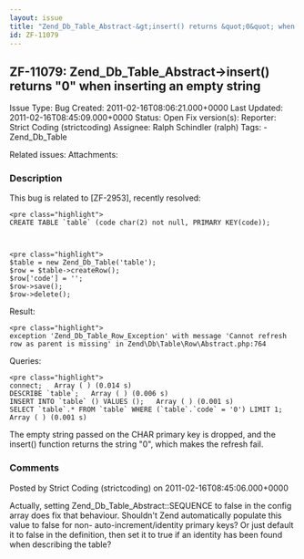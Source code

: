 ```yaml
---
layout: issue
title: "Zend_Db_Table_Abstract-&gt;insert() returns &quot;0&quot; when inserting an empty string"
id: ZF-11079
---
```


ZF-11079: Zend\_Db\_Table\_Abstract->insert() returns "0" when inserting an empty string
----------------------------------------------------------------------------------------

 Issue Type: Bug Created: 2011-02-16T08:06:21.000+0000 Last Updated: 2011-02-16T08:45:09.000+0000 Status: Open Fix version(s): 
 Reporter:  Strict Coding (strictcoding)  Assignee:  Ralph Schindler (ralph)  Tags: - Zend\_Db\_Table
 
 Related issues: 
 Attachments: 
### Description

This bug is related to [ZF-2953], recently resolved:

 
    <pre class="highlight">
    CREATE TABLE `table` (code char(2) not null, PRIMARY KEY(code));


 
    <pre class="highlight">
    $table = new Zend_Db_Table('table');
    $row = $table->createRow();
    $row['code'] = '';
    $row->save();
    $row->delete();


Result:

 
    <pre class="highlight">
    exception 'Zend_Db_Table_Row_Exception' with message 'Cannot refresh row as parent is missing' in Zend\Db\Table\Row\Abstract.php:764


Queries:

 
    <pre class="highlight">
    connect;   Array ( ) (0.014 s)
    DESCRIBE `table`;   Array ( ) (0.006 s)
    INSERT INTO `table` () VALUES ();   Array ( ) (0.001 s)
    SELECT `table`.* FROM `table` WHERE (`table`.`code` = '0') LIMIT 1;   Array ( ) (0.001 s)


The empty string passed on the CHAR primary key is dropped, and the insert() function returns the string "0", which makes the refresh fail.

 

 

### Comments

Posted by Strict Coding (strictcoding) on 2011-02-16T08:45:06.000+0000

Actually, setting Zend\_Db\_Table\_Abstract::SEQUENCE to false in the config array does fix that behaviour. Shouldn't Zend automatically populate this value to false for non- auto-increment/identity primary keys? Or just default it to false in the definition, then set it to true if an identity has been found when describing the table?

 

 